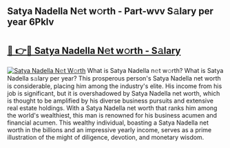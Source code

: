 ## Satya Nadella N𝚎t w𝚘rth - Part-wvv S𝚊lary per year 6Pklv

# <h2><a href="http://gc2krqx.nevu.top/?p=Satya+Nadella">🔗 👉🔴 Satya Nadella N𝚎t w𝚘rth - S𝚊lary</a></h2>

[![Satya Nadella N𝚎t W𝚘rth](https://i.imgur.com/Oavwk0R.jpeg)](http://gc2krqx.nevu.top/?p=Satya+Nadella)
What is Satya Nadella n𝚎t w𝚘rth? What is Satya Nadella s𝚊lary per year?
This prosperous person's Satya Nadella net worth is considerable, placing him among the industry's elite. His income from his job is significant, but it is overshadowed by Satya Nadella net worth, which is thought to be amplified by his diverse business pursuits and extensive real estate holdings. With a Satya Nadella net worth that ranks him among the world's wealthiest, this man is renowned for his business acumen and financial acumen. This wealthy individual, boasting a Satya Nadella net worth in the billions and an impressive yearly income, serves as a prime illustration of the might of diligence, devotion, and monetary wisdom.
